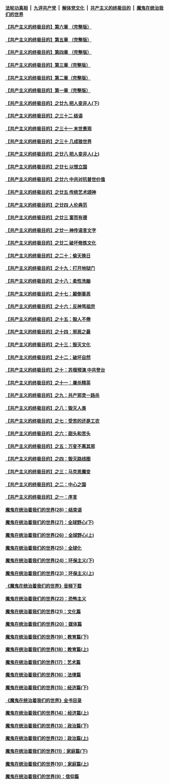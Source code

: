 ####  [法轮功真相](../../../../basic/blob/master/README.md?t=04120430) &nbsp;|&nbsp; [九评共产党](../../../../9ping.md/blob/master/README.md?t=04120430) &nbsp;|&nbsp; [解体党文化](../../../../jtdwh.md/blob/master/README.md?t=04120430)  &nbsp;|&nbsp; [共产主义的终极目的](../../../../gczydzjmd.md/blob/master/README.md?t=04120430) &nbsp;|&nbsp; [魔鬼在统治我们的世界](../../../../mgztzwmdsj.md/blob/master/README.md?t=04120430) 

#### [【共产主义的终极目的】第六章 （完整版）](../pages/nsc422/n11428913.md?t=04120430) 

#### [【共产主义的终极目的】第五章 （完整版）](../pages/nsc422/n11428912.md?t=04120430) 

#### [【共产主义的终极目的】第四章 （完整版）](../pages/nsc422/n11428907.md?t=04120430) 

#### [【共产主义的终极目的】第三章（完整版）](../pages/nsc422/n11428848.md?t=04120430) 

#### [【共产主义的终极目的】第二章（完整版）](../pages/nsc422/n11428831.md?t=04120430) 

#### [【共产主义的终极目的】第一章（完整版）](../pages/nsc422/n11417651.md?t=04120430) 

#### [【共产主义的终极目的】之廿九 把人变非人(下)](../pages/nsc422/n11344140.md?t=04120430) 

#### [【共产主义的终极目的】之三十二 结语](../pages/nsc422/n11360535.md?t=04120430) 

#### [【共产主义的终极目的】之三十一 末世景观](../pages/nsc422/n11351129.md?t=04120430) 

#### [【共产主义的终极目的】之三十 几成狼世界](../pages/nsc422/n11348280.md?t=04120430) 

#### [【共产主义的终极目的】之廿八 把人变非人(上)](../pages/nsc422/n11340492.md?t=04120430) 

#### [【共产主义的终极目的】之廿七 以恨立国](../pages/nsc422/n11336944.md?t=04120430) 

#### [【共产主义的终极目的】之廿六 中共对抗普世价值](../pages/nsc422/n11324785.md?t=04120430) 

#### [【共产主义的终极目的】之廿五 传统艺术颂神](../pages/nsc422/n11296396.md?t=04120430) 

#### [【共产主义的终极目的】之廿四 人伦典范](../pages/nsc422/n11296397.md?t=04120430) 

#### [【共产主义的终极目的】之廿三 富而有德](../pages/nsc422/n11283598.md?t=04120430) 

#### [【共产主义的终极目的】之廿一 神传语言文字](../pages/nsc422/n11263265.md?t=04120430) 

#### [【共产主义的终极目的】之廿二 破坏修炼文化](../pages/nsc422/n11245728.md?t=04120430) 

#### [【共产主义的终极目的】之二十：偷天换日](../pages/nsc422/n11238846.md?t=04120430) 

#### [【共产主义的终极目的】之十九：打开地狱门](../pages/nsc422/n11206376.md?t=04120430) 

#### [【共产主义的终极目的】之十八：柔性洗脑](../pages/nsc422/n11199994.md?t=04120430) 

#### [【共产主义的终极目的】之十七：颠倒善恶](../pages/nsc422/n11179782.md?t=04120430) 

#### [【共产主义的终极目的】之十六：反神骂祖宗](../pages/nsc422/n11166798.md?t=04120430) 

#### [【共产主义的终极目的】之十五：毁人不倦](../pages/nsc422/n11166792.md?t=04120430) 

#### [【共产主义的终极目的】之十四：邪恶之最](../pages/nsc422/n11150249.md?t=04120430) 

#### [【共产主义的终极目的】之十三：毁灭文化](../pages/nsc422/n11135227.md?t=04120430) 

#### [【共产主义的终极目的】之十二：破坏自然](../pages/nsc422/n11135214.md?t=04120430) 

#### [【共产主义的终极目的】之十：苏俄预演 中共登台](../pages/nsc422/n11118424.md?t=04120430) 

#### [【共产主义的终极目的】之十一：屠杀精英](../pages/nsc422/n11118442.md?t=04120430) 

#### [【共产主义的终极目的】之九：共产邪灵一路杀](../pages/nsc422/n11114139.md?t=04120430) 

#### [【共产主义的终极目的】之八：毁灭人类](../pages/nsc422/n11108503.md?t=04120430) 

#### [【共产主义的终极目的】之七：受苦的还是工农](../pages/nsc422/n11101809.md?t=04120430) 

#### [【共产主义的终极目的】之六：甜头和苦头](../pages/nsc422/n11096971.md?t=04120430) 

#### [【共产主义的终极目的】之五：万变不离其邪](../pages/nsc422/n11091285.md?t=04120430) 

#### [【共产主义的终极目的】之四：毁灭路线图](../pages/nsc422/n11086284.md?t=04120430) 

#### [【共产主义的终极目的】之三：马克思魔变](../pages/nsc422/n11061941.md?t=04120430) 

#### [【共产主义的终极目的】之二：中心之国](../pages/nsc422/n11047728.md?t=04120430) 

#### [【共产主义的终极目的】之一：序言](../pages/nsc422/n11086077.md?t=04120430) 

#### [魔鬼在统治着我们的世界(28)：结束语](../pages/nsc422/n10936246.md?t=04120430) 

#### [魔鬼在统治着我们的世界(27)：全球野心(下)](../pages/nsc422/n10928319.md?t=04120430) 

#### [魔鬼在统治着我们的世界(26)：全球野心(上)](../pages/nsc422/n10900318.md?t=04120430) 

#### [魔鬼在统治着我们的世界(25)：全球化](../pages/nsc422/n10788205.md?t=04120430) 

#### [魔鬼在统治着我们的世界(24)：环保主义(下)](../pages/nsc422/n10695307.md?t=04120430) 

#### [魔鬼在统治着我们的世界(23)：环保主义(上)](../pages/nsc422/n10688613.md?t=04120430) 

#### [《魔鬼在统治着我们的世界》音频下载](../pages/nsc422/n10635553.md?t=04120430) 

#### [魔鬼在统治着我们的世界(22)：恐怖主义](../pages/nsc422/n10614727.md?t=04120430) 

#### [魔鬼在统治着我们的世界(21)：文化篇](../pages/nsc422/n10597706.md?t=04120430) 

#### [魔鬼在统治着我们的世界(20)：媒体篇](../pages/nsc422/n10586579.md?t=04120430) 

#### [魔鬼在统治着我们的世界(19)：教育篇(下)](../pages/nsc422/n10564808.md?t=04120430) 

#### [魔鬼在统治着我们的世界(18)：教育篇(上)](../pages/nsc422/n10526970.md?t=04120430) 

#### [魔鬼在统治着我们的世界(17)：艺术篇](../pages/nsc422/n10499093.md?t=04120430) 

#### [魔鬼在统治着我们的世界(16)：法律篇](../pages/nsc422/n10485969.md?t=04120430) 

#### [魔鬼在统治着我们的世界(15)：经济篇(下)](../pages/nsc422/n10469975.md?t=04120430) 

#### [《魔鬼在统治着我们的世界》全书目录](../pages/nsc422/n10464261.md?t=04120430) 

#### [魔鬼在统治着我们的世界(14)：经济篇(上)](../pages/nsc422/n10457370.md?t=04120430) 

#### [魔鬼在统治着我们的世界(13)：政治篇(下)](../pages/nsc422/n10448270.md?t=04120430) 

#### [魔鬼在统治着我们的世界(12)：政治篇(上)](../pages/nsc422/n10444576.md?t=04120430) 

#### [魔鬼在统治着我们的世界(11)：家庭篇(下)](../pages/nsc422/n10440961.md?t=04120430) 

#### [魔鬼在统治着我们的世界(10)：家庭篇(上)](../pages/nsc422/n10435448.md?t=04120430) 

#### [魔鬼在统治着我们的世界(9)：信仰篇](../pages/nsc422/n10432159.md?t=04120430) 

